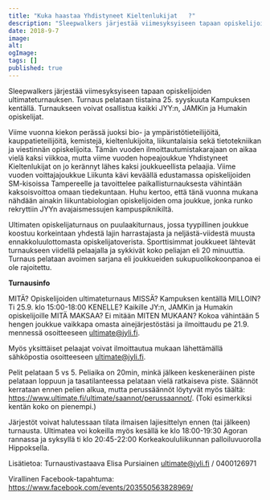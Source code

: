 ```yaml
---
title: "Kuka haastaa Yhdistyneet Kieltenlukijat   ?"
description: "Sleepwalkers järjestää viimesyksyiseen tapaan opiskelijoiden ultimateturnauksen. Turnaus pelataan tiistaina 25. syyskuuta Kampuksen kentällä. Turnaukseen voivat osallistua kaikki JYY:n, JAMKin ja Humakin opiskelijat. Viime vuonna kiekon perässä juoksi bio- ja ympäristötieteilijöitä, kauppatieteilijöitä, kemistejä, kieltenlukijoita, liikuntalaisia sekä tietotekniikan ja viestinnän opiskelijoita. Tämän vuoden ilmoittautumistakarajaan on aikaa vielä kaksi viikkoa, mutta viime vuoden hopeajoukkue Yhdistyneet Kieltenlukijat on jo"
date: 2018-9-7
image:
alt:
ogImage:
tags: []
published: true
---
```

Sleepwalkers järjestää viimesyksyiseen tapaan opiskelijoiden ultimateturnauksen. Turnaus pelataan tiistaina 25. syyskuuta Kampuksen kentällä. Turnaukseen voivat osallistua kaikki JYY:n, JAMKin ja Humakin opiskelijat.

Viime vuonna kiekon perässä juoksi bio- ja ympäristötieteilijöitä, kauppatieteilijöitä, kemistejä, kieltenlukijoita, liikuntalaisia sekä tietotekniikan ja viestinnän opiskelijoita. Tämän vuoden ilmoittautumistakarajaan on aikaa vielä kaksi viikkoa, mutta viime vuoden hopeajoukkue Yhdistyneet Kieltenlukijat on jo kerännyt lähes kaksi joukkueellista pelaajia. Viime vuoden voittajajoukkue Liikunta kävi keväällä edustamassa opiskelijoiden SM-kisoissa Tampereelle ja tavoittelee paikallisturnauksesta vähintään kaksoisvoittoa omaan tiedekuntaan. Huhu kertoo, että tänä vuonna mukana nähdään ainakin liikuntabiologian opiskelijoiden oma joukkue, jonka runko rekryttiin JYYn avajaismessujen kampuspiknikiltä.

Ultimaten opiskelijaturnaus on puulaakiturnaus, jossa tyypillinen joukkue koostuu korkeintaan yhdestä lajin harrastajasta ja neljästä-viidestä muusta ennakkoluulottomasta opiskelijatoverista. Sporttisimmat joukkueet lähtevät turnaukseen viidellä pelaajalla ja sykkivät koko peliajan eli 20 minuuttia. Turnaus pelataan avoimen sarjana eli joukkueiden sukupuolikokoonpanoa ei ole rajoitettu.

**Turnausinfo**

MITÄ? Opiskelijoiden ultimateturnaus
MISSÄ? Kampuksen kentällä
MILLOIN? Ti 25.9. klo 15:00-18:00
KENELLE? Kaikille JY:n, JAMKin ja Humakin opiskelijoille
MITÄ MAKSAA? Ei mitään
MITEN MUKAAN? Kokoa vähintään 5 hengen joukkue vaikkapa omasta ainejärjestöstäsi ja ilmoittaudu pe 21.9. mennessä osoitteeseen ultimate@jyli.fi.

Myös yksittäiset pelaajat voivat ilmoittautua mukaan lähettämällä sähköpostia osoitteeseen ultimate@jyli.fi.

Pelit pelataan 5 vs 5. Peliaika on 20min, minkä jälkeen keskeneräinen piste pelataan loppuun ja tasatilanteessa pelataan vielä ratkaiseva piste. Säännöt kerrataan ennen pelien alkua, mutta perussäännöt löytyvät myös täältä: https://www.ultimate.fi/ultimate/saannot/perussaannot/. (Toki esimerkiksi kentän koko on pienempi.)

Järjestöt voivat halutessaan tilata ilmaisen lajiesittelyn ennen (tai jälkeen) turnausta. Ultimatea voi kokeilla myös kesällä ke klo 18:00-19:30 Agoran rannassa ja syksyllä ti klo 20:45-22:00 Korkeakoululiikunnan palloiluvuorolla Hippoksella.

Lisätietoa:
Turnaustivastaava Elisa Pursiainen
ultimate@jyli.fi / 0400126971

Virallinen Facebook-tapahtuma:
https://www.facebook.com/events/203550563828969/
